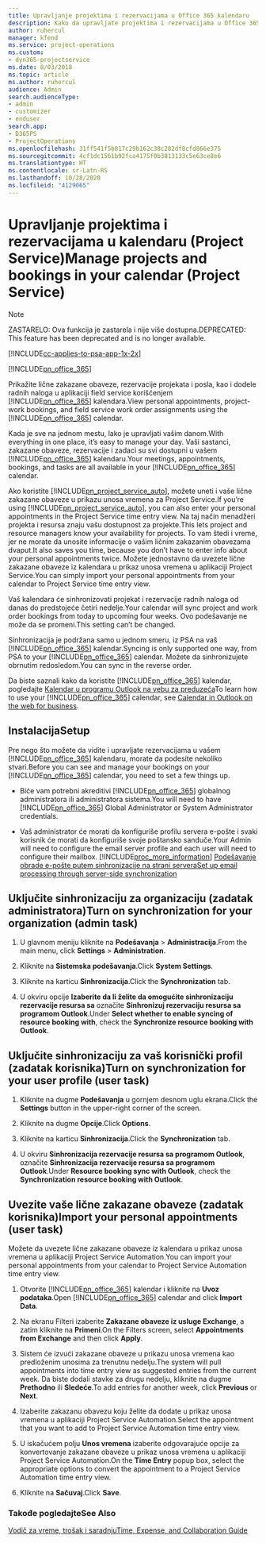 ```yaml
---
title: Upravljanje projektima i rezervacijama u Office 365 kalendaru
description: Kako da upravljate projektima i rezervacijama u Office 365 kalendaru
author: ruhercul
manager: kfend
ms.service: project-operations
ms.custom:
- dyn365-projectservice
ms.date: 8/03/2018
ms.topic: article
ms.author: ruhercul
audience: Admin
search.audienceType:
- admin
- customizer
- enduser
search.app:
- D365PS
- ProjectOperations
ms.openlocfilehash: 31ff541f5b817c29b162c38c282df8cfd866e375
ms.sourcegitcommit: 4cf1dc1561b92fca4175f0b3813133c5e63ce8e6
ms.translationtype: HT
ms.contentlocale: sr-Latn-RS
ms.lasthandoff: 10/28/2020
ms.locfileid: "4129065"
---
```

# <a name="manage-projects-and-bookings-in-your-calendar-project-service"></a><span data-ttu-id="fed44-103">Upravljanje projektima i rezervacijama u kalendaru (Project Service)</span><span class="sxs-lookup"><span data-stu-id="fed44-103">Manage projects and bookings in your calendar (Project Service)</span></span>

> [!Note]
> <span data-ttu-id="fed44-104">ZASTARELO: Ova funkcija je zastarela i nije više dostupna.</span><span class="sxs-lookup"><span data-stu-id="fed44-104">DEPRECATED: This feature has been deprecated and is no longer available.</span></span>

[!INCLUDE[cc-applies-to-psa-app-1x-2x](../includes/cc-applies-to-psa-app-1x-2x.md)]

[!INCLUDE[pn_office_365](../includes/pn-office-365.md)] 

<span data-ttu-id="fed44-105">Prikažite lične zakazane obaveze, rezervacije projekata i posla, kao i dodele radnih naloga u aplikaciji field service korišćenjem [!INCLUDE[pn_office_365](../includes/pn-office-365.md)] kalendara.</span><span class="sxs-lookup"><span data-stu-id="fed44-105">View personal appointments, project-work bookings, and field service work order assignments using the [!INCLUDE[pn_office_365](../includes/pn-office-365.md)] calendar.</span></span>  
  
 <span data-ttu-id="fed44-106">Kada je sve na jednom mestu, lako je upravljati vašim danom.</span><span class="sxs-lookup"><span data-stu-id="fed44-106">With everything in one place, it’s easy to manage your day.</span></span> <span data-ttu-id="fed44-107">Vaši sastanci, zakazane obaveze, rezervacije i zadaci su svi dostupni u vašem [!INCLUDE[pn_office_365](../includes/pn-office-365.md)] kalendaru.</span><span class="sxs-lookup"><span data-stu-id="fed44-107">Your meetings, appointments, bookings, and tasks are all available in your [!INCLUDE[pn_office_365](../includes/pn-office-365.md)] calendar.</span></span>  
  
 <span data-ttu-id="fed44-108">Ako koristite [!INCLUDE[pn_project_service_auto](../includes/pn-project-service-auto.md)], možete uneti i vaše lične zakazane obaveze u prikazu unosa vremena za Project Service.</span><span class="sxs-lookup"><span data-stu-id="fed44-108">If you’re using [!INCLUDE[pn_project_service_auto](../includes/pn-project-service-auto.md)], you can also enter your personal appointments in the Project Service time entry view.</span></span> <span data-ttu-id="fed44-109">Na taj način menadžeri projekta i resursa znaju vašu dostupnost za projekte.</span><span class="sxs-lookup"><span data-stu-id="fed44-109">This lets project and resource managers know your availability for projects.</span></span> <span data-ttu-id="fed44-110">To vam štedi i vreme, jer ne morate da unosite informacije o vašim ličnim zakazanim obavezama dvaput.</span><span class="sxs-lookup"><span data-stu-id="fed44-110">It also saves you time, because you don’t have to enter info about your personal appointments twice.</span></span> <span data-ttu-id="fed44-111">Možete jednostavno da uvezete lične zakazane obaveze iz kalendara u prikaz unosa vremena u aplikaciji Project Service.</span><span class="sxs-lookup"><span data-stu-id="fed44-111">You can simply import your personal appointments from your calendar to Project Service time entry view.</span></span>  
  
 <span data-ttu-id="fed44-112">Vaš kalendara će sinhronizovati projekat i rezervacije radnih naloga od danas do predstojeće četiri nedelje.</span><span class="sxs-lookup"><span data-stu-id="fed44-112">Your calendar will sync project and work order bookings from today to upcoming four weeks.</span></span> <span data-ttu-id="fed44-113">Ovo podešavanje ne može da se promeni.</span><span class="sxs-lookup"><span data-stu-id="fed44-113">This setting can’t be changed.</span></span>  
  
 <span data-ttu-id="fed44-114">Sinhronizacija je podržana samo u jednom smeru, iz PSA na vaš [!INCLUDE[pn_office_365](../includes/pn-office-365.md)] kalendar.</span><span class="sxs-lookup"><span data-stu-id="fed44-114">Syncing is only supported one way, from PSA to your [!INCLUDE[pn_office_365](../includes/pn-office-365.md)] calendar.</span></span> <span data-ttu-id="fed44-115">Možete da sinhronizujete obrnutim redosledom.</span><span class="sxs-lookup"><span data-stu-id="fed44-115">You can sync in the reverse order.</span></span> 
  
 <span data-ttu-id="fed44-116">Da biste saznali kako da koristite [!INCLUDE[pn_office_365](../includes/pn-office-365.md)] kalendar, pogledajte [Kalendar u programu Outlook na vebu za preduzeća](https://support.office.com/article/Calendar-in-Outlook-on-the-web-for-business-5219c457-d1fe-4c2f-9032-1a816b88e936)</span><span class="sxs-lookup"><span data-stu-id="fed44-116">To learn how to use your [!INCLUDE[pn_office_365](../includes/pn-office-365.md)] calendar, see [Calendar in Outlook on the web for business](https://support.office.com/article/Calendar-in-Outlook-on-the-web-for-business-5219c457-d1fe-4c2f-9032-1a816b88e936).</span></span>  
  
## <a name="setup"></a><span data-ttu-id="fed44-117">Instalacija</span><span class="sxs-lookup"><span data-stu-id="fed44-117">Setup</span></span>  
 <span data-ttu-id="fed44-118">Pre nego što možete da vidite i upravljate rezervacijama u vašem [!INCLUDE[pn_office_365](../includes/pn-office-365.md)] kalendaru, morate da podesite nekoliko stvari.</span><span class="sxs-lookup"><span data-stu-id="fed44-118">Before you can see and manage your bookings on your [!INCLUDE[pn_office_365](../includes/pn-office-365.md)] calendar, you need to set a few things up.</span></span>  
  
- <span data-ttu-id="fed44-119">Biće vam potrebni akreditivi [!INCLUDE[pn_office_365](../includes/pn-office-365.md)] globalnog administratora ili administratora sistema.</span><span class="sxs-lookup"><span data-stu-id="fed44-119">You will need to have [!INCLUDE[pn_office_365](../includes/pn-office-365.md)] Global Administrator or System Administrator credentials.</span></span>  
  
- <span data-ttu-id="fed44-120">Vaš administrator će morati da konfiguriše profilu servera e-pošte i svaki korisnik će morati da konfiguriše svoje poštansko sanduče.</span><span class="sxs-lookup"><span data-stu-id="fed44-120">Your Admin will need to configure the email server profile and each user will need to configure their mailbox.</span></span> [!INCLUDE[proc_more_information](../includes/proc-more-information.md)] <span data-ttu-id="fed44-121">[Podešavanje obrade e-pošte putem sinhronizacije na strani servera](https://docs.microsoft.com/dynamics365/customerengagement/on-premises/admin/set-up-server-side-synchronization-of-email-appointments-contacts-and-tasks)</span><span class="sxs-lookup"><span data-stu-id="fed44-121">[Set up email processing through server-side synchronization](https://docs.microsoft.com/dynamics365/customerengagement/on-premises/admin/set-up-server-side-synchronization-of-email-appointments-contacts-and-tasks)</span></span>  
  
## <a name="turn-on-synchronization-for-your-organization-admin-task"></a><span data-ttu-id="fed44-122">Uključite sinhronizaciju za organizaciju (zadatak administratora)</span><span class="sxs-lookup"><span data-stu-id="fed44-122">Turn on synchronization for your organization (admin task)</span></span>  
  
1.  <span data-ttu-id="fed44-123">U glavnom meniju kliknite na **Podešavanja** > **Administracija**.</span><span class="sxs-lookup"><span data-stu-id="fed44-123">From the main menu, click **Settings** > **Administration**.</span></span>  
  
2.  <span data-ttu-id="fed44-124">Kliknite na **Sistemska podešavanja**.</span><span class="sxs-lookup"><span data-stu-id="fed44-124">Click **System Settings**.</span></span>  
  
3.  <span data-ttu-id="fed44-125">Kliknite na karticu **Sinhronizacija**.</span><span class="sxs-lookup"><span data-stu-id="fed44-125">Click the **Synchronization** tab.</span></span>  
  
4.  <span data-ttu-id="fed44-126">U okviru opcije **Izaberite da li želite da omogućite sinhronizaciju rezervacije resursa sa** označite **Sinhronizuj rezervaciju resursa sa programom Outlook**.</span><span class="sxs-lookup"><span data-stu-id="fed44-126">Under **Select whether to enable syncing of resource booking with**, check the **Synchronize resource booking with Outlook**.</span></span>  
  
## <a name="turn-on-synchronization-for-your-user-profile-user-task"></a><span data-ttu-id="fed44-127">Uključite sinhronizaciju za vaš korisnički profil (zadatak korisnika)</span><span class="sxs-lookup"><span data-stu-id="fed44-127">Turn on synchronization for your user profile (user task)</span></span>  
  
1.  <span data-ttu-id="fed44-128">Kliknite na dugme **Podešavanja** u gornjem desnom uglu ekrana.</span><span class="sxs-lookup"><span data-stu-id="fed44-128">Click the **Settings** button in the upper-right corner of the screen.</span></span>  
  
2.  <span data-ttu-id="fed44-129">Kliknite na dugme **Opcije**.</span><span class="sxs-lookup"><span data-stu-id="fed44-129">Click **Options**.</span></span>  
  
3.  <span data-ttu-id="fed44-130">Kliknite na karticu **Sinhronizacija**.</span><span class="sxs-lookup"><span data-stu-id="fed44-130">Click the **Synchronization** tab.</span></span>  
  
4.  <span data-ttu-id="fed44-131">U okviru **Sinhronizacija rezervacije resursa sa programom Outlook**, označite **Sinhronizacija rezervacije resursa sa programom Outlook**.</span><span class="sxs-lookup"><span data-stu-id="fed44-131">Under **Resource booking sync with Outlook**, check the **Synchronization resource booking with Outlook**.</span></span>  
  
## <a name="import-your-personal-appointments-user-task"></a><span data-ttu-id="fed44-132">Uvezite vaše lične zakazane obaveze (zadatak korisnika)</span><span class="sxs-lookup"><span data-stu-id="fed44-132">Import your personal appointments (user task)</span></span>  
 <span data-ttu-id="fed44-133">Možete da uvezete lične zakazane obaveze iz kalendara u prikaz unosa vremena u aplikaciji Project Service Automation.</span><span class="sxs-lookup"><span data-stu-id="fed44-133">You can import your personal appointments from your calendar to Project Service Automation time entry view.</span></span>  
  
1. <span data-ttu-id="fed44-134">Otvorite [!INCLUDE[pn_office_365](../includes/pn-office-365.md)] kalendar i kliknite na **Uvoz podataka**.</span><span class="sxs-lookup"><span data-stu-id="fed44-134">Open [!INCLUDE[pn_office_365](../includes/pn-office-365.md)] calendar and click **Import Data**.</span></span>  
  
2. <span data-ttu-id="fed44-135">Na ekranu Filteri izaberite **Zakazane obaveze iz usluge Exchange**, a zatim kliknite na **Primeni**.</span><span class="sxs-lookup"><span data-stu-id="fed44-135">On the Filters screen, select **Appointments from Exchange** and then click **Apply**.</span></span>  
  
3. <span data-ttu-id="fed44-136">Sistem će izvući zakazane obaveze u prikazu unosa vremena kao predloženim unosima za trenutnu nedelju.</span><span class="sxs-lookup"><span data-stu-id="fed44-136">The system will pull appointments into time entry view as suggested entries from the current week.</span></span> <span data-ttu-id="fed44-137">Da biste dodali stavke za drugu nedelju, kliknite na dugme **Prethodno** ili **Sledeće**.</span><span class="sxs-lookup"><span data-stu-id="fed44-137">To add entries for another week, click **Previous** or **Next**.</span></span>  
  
4. <span data-ttu-id="fed44-138">Izaberite zakazanu obavezu koju želite da dodate u prikaz unosa vremena u aplikaciji Project Service Automation.</span><span class="sxs-lookup"><span data-stu-id="fed44-138">Select the appointment that you want to add to Project Service Automation time entry view.</span></span>  
  
5. <span data-ttu-id="fed44-139">U iskačućem polju **Unos vremena** izaberite odgovarajuće opcije za konvertovanje zakazane obaveze u prikaz unosa vremena u aplikaciji Project Service Automation.</span><span class="sxs-lookup"><span data-stu-id="fed44-139">On the **Time Entry** popup box, select the appropriate options to convert the appointment to a Project Service Automation time entry view.</span></span>  
  
6. <span data-ttu-id="fed44-140">Kliknite na **Sačuvaj**.</span><span class="sxs-lookup"><span data-stu-id="fed44-140">Click **Save**.</span></span>  
  
### <a name="see-also"></a><span data-ttu-id="fed44-141">Takođe pogledajte</span><span class="sxs-lookup"><span data-stu-id="fed44-141">See Also</span></span>  
 [<span data-ttu-id="fed44-142">Vodič za vreme, trošak i saradnju</span><span class="sxs-lookup"><span data-stu-id="fed44-142">Time, Expense, and Collaboration Guide</span></span>](../psa/time-expense-collaboration-guide.md)
